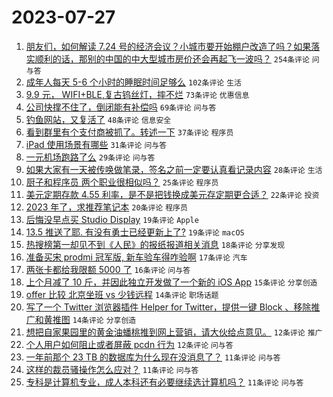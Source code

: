 # 2023-07-27

1. [朋友们，如何解读 7.24 号的经济会议？小城市要开始棚户改造了吗？如果落实顺利的话，那别的中国的中大型城市房价还会再起飞一波吗？](https://www.v2ex.com/t/960065) `254条评论` `问与答`
1. [成年人每天 5-6 个小时的睡眠时间足够么](https://www.v2ex.com/t/960074) `102条评论` `生活`
1. [9.9 元， WIFI+BLE,复古钨丝灯，摔不烂](https://www.v2ex.com/t/960099) `73条评论` `优惠信息`
1. [公司快撑不住了，倒闭能有补偿吗](https://www.v2ex.com/t/960095) `69条评论` `问与答`
1. [钓鱼网站，又复活了](https://www.v2ex.com/t/960178) `48条评论` `信息安全`
1. [看到群里有个支付商被抓了。转述一下](https://www.v2ex.com/t/960078) `37条评论` `程序员`
1. [iPad 使用场景有哪些](https://www.v2ex.com/t/960100) `31条评论` `问与答`
1. [一元机场跑路了么](https://www.v2ex.com/t/960136) `29条评论` `问与答`
1. [如果大家有一天被传唤做笔录，签名之前一定要认真看记录内容](https://www.v2ex.com/t/960076) `28条评论` `生活`
1. [厨子和程序员 两个职业很相似吗？](https://www.v2ex.com/t/960173) `25条评论` `程序员`
1. [美元定期存款 4.55 利率，是不是把钱换成美元存定期更合适？](https://www.v2ex.com/t/960069) `22条评论` `投资`
1. [2023 年了，求推荐笔记本](https://www.v2ex.com/t/960085) `20条评论` `程序员`
1. [后悔没早点买 Studio Display](https://www.v2ex.com/t/960189) `19条评论` `Apple`
1. [13.5 推送了耶. 有没有勇士已经更新上了?](https://www.v2ex.com/t/960070) `19条评论` `macOS`
1. [热搜榜第一却见不到《人民》的报纸报道相关消息](https://www.v2ex.com/t/960153) `18条评论` `分享发现`
1. [准备买宋 prodmi 冠军版, 新车验车得咋验啊](https://www.v2ex.com/t/960087) `17条评论` `汽车`
1. [两张卡都给我限额 5000 了](https://www.v2ex.com/t/960105) `16条评论` `问与答`
1. [上个月减了 10 斤，并因此独立开发做了一个新的 iOS App](https://www.v2ex.com/t/960187) `15条评论` `分享创造`
1. [offer 比较 北京坐班 vs 少钱远程](https://www.v2ex.com/t/960181) `14条评论` `职场话题`
1. [写了一个 Twitter 浏览器插件 Helper for Twitter，提供一键 Block 、移除推广和黄推图](https://www.v2ex.com/t/960097) `14条评论` `分享创造`
1. [想把自家果园里的黄金油蟠桃推到网上营销，请大伙给点意见。](https://www.v2ex.com/t/960118) `12条评论` `推广`
1. [个人用户如何阻止或者屏蔽 pcdn 行为](https://www.v2ex.com/t/960068) `12条评论` `问与答`
1. [一年前那个 23 TB 的数据库为什么现在没消息了？](https://www.v2ex.com/t/960145) `11条评论` `问与答`
1. [这样的裁员骚操作怎么应对？](https://www.v2ex.com/t/960084) `11条评论` `问与答`
1. [专科是计算机专业，成人本科还有必要继续选计算机吗？](https://www.v2ex.com/t/960075) `11条评论` `问与答`
